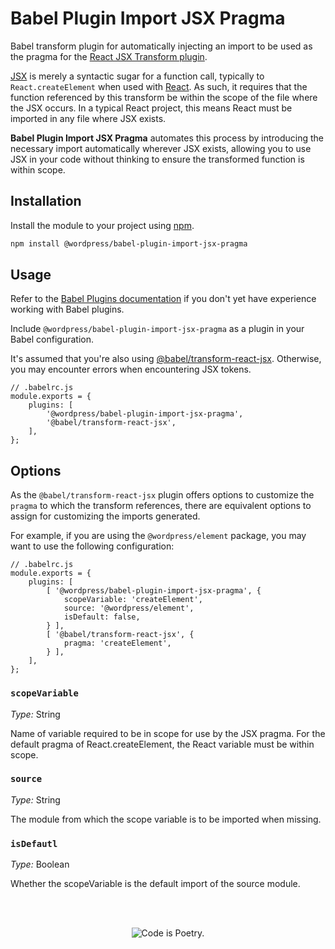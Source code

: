 Babel Plugin Import JSX Pragma
======

Babel transform plugin for automatically injecting an import to be used as the
pragma for the [React JSX Transform plugin](http://babeljs.io/docs/en/babel-plugin-transform-react-jsx).

[JSX](https://reactjs.org/docs/jsx-in-depth.html) is merely a syntactic sugar
for a function call, typically to `React.createElement` when used with [React](https://reactjs.org/).
As such, it requires that the function referenced by this transform be within
the scope of the file where the JSX occurs. In a typical React project, this
means React must be imported in any file where JSX exists.

**Babel Plugin Import JSX Pragma** automates this process by introducing the
necessary import automatically wherever JSX exists, allowing you to use JSX in
your code without thinking to ensure the transformed function is within scope.

## Installation

Install the module to your project using [npm](https://www.npmjs.com/).

```bash
npm install @wordpress/babel-plugin-import-jsx-pragma
```

## Usage

Refer to the [Babel Plugins documentation](http://babeljs.io/docs/en/plugins)
if you don't yet have experience working with Babel plugins.

Include `@wordpress/babel-plugin-import-jsx-pragma` as a plugin in your Babel
configuration.

It's assumed that you're also using [@babel/transform-react-jsx](https://babeljs.io/docs/en/babel-plugin-transform-react-jsx/).
Otherwise, you may encounter errors when encountering JSX tokens.

```
// .babelrc.js
module.exports = {
	plugins: [
		'@wordpress/babel-plugin-import-jsx-pragma',
		'@babel/transform-react-jsx',
	],
};
```

## Options

As the `@babel/transform-react-jsx` plugin offers options to customize the
`pragma` to which the transform references, there are equivalent options to
assign for customizing the imports generated.

For example, if you are using the `@wordpress/element` package, you may want to
use the following configuration:

```
// .babelrc.js
module.exports = {
	plugins: [
		[ '@wordpress/babel-plugin-import-jsx-pragma', {
			scopeVariable: 'createElement',
			source: '@wordpress/element',
			isDefault: false,
		} ],
		[ '@babel/transform-react-jsx', {
			pragma: 'createElement',
		} ],
	],
};
```

### `scopeVariable`

_Type:_ String

Name of variable required to be in scope for use by the JSX pragma. For the
default pragma of React.createElement, the React variable must be within scope.

### `source`

_Type:_ String

The module from which the scope variable is to be imported when missing.

### `isDefautl`

_Type:_ Boolean

Whether the scopeVariable is the default import of the source module.

<br/><br/><p align="center"><img src="https://s.w.org/style/images/codeispoetry.png?1" alt="Code is Poetry." /></p>
